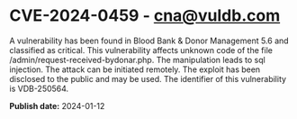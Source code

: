 # CVE-2024-0459 - cna@vuldb.com

A vulnerability has been found in Blood Bank & Donor Management 5.6 and classified as critical. This vulnerability affects unknown code of the file /admin/request-received-bydonar.php. The manipulation leads to sql injection. The attack can be initiated remotely. The exploit has been disclosed to the public and may be used. The identifier of this vulnerability is VDB-250564.

**Publish date:** 2024-01-12
